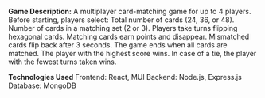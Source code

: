 **Game Description:**
A multiplayer card-matching game for up to 4 players.
Before starting, players select:
Total number of cards (24, 36, or 48).
Number of cards in a matching set (2 or 3).
Players take turns flipping hexagonal cards.
Matching cards earn points and disappear.
Mismatched cards flip back after 3 seconds.
The game ends when all cards are matched.
The player with the highest score wins.
In case of a tie, the player with the fewest turns taken wins.

**Technologies Used**
Frontend: React, MUI
Backend: Node.js, Express.js
Database: MongoDB
